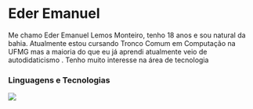 # Eder Emanuel 

Me chamo Eder Emanuel Lemos Monteiro, tenho 18 anos e sou natural da bahia.
Atualmente estou cursando Tronco Comum em Computação na UFMG mas a maioria
do que eu já aprendi atualmente veio de autodidaticismo . Tenho muito 
interesse na área de tecnologia

### Linguagens e Tecnologias

<img src="https://cdn.jsdelivr.net/gh/devicons/devicon@latest/icons/c/c-original.svg" />
          

    
    
  

  
